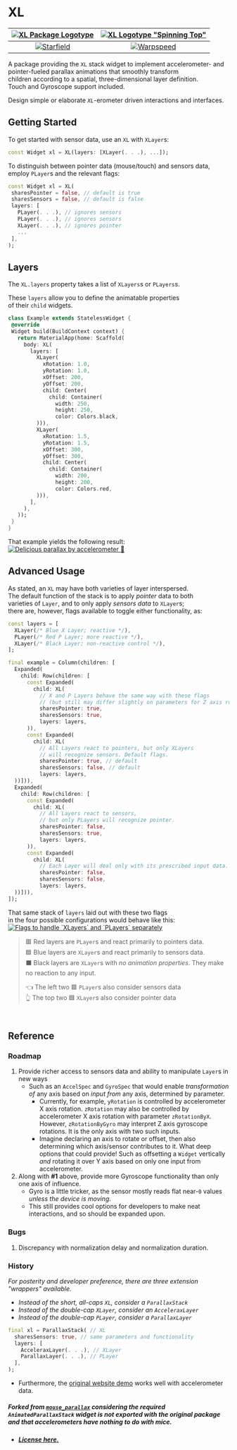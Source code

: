 # XL

| [![XL Package Logotype](https://raw.githubusercontent.com/Zabadam/xl/master/example/android/app/src/main/res/drawable/xl.png 'Get started by adding `xl:` to your pubspec and importing `package:xl/xl.dart`')](https://pub.dev/packages/xl) | [![XL Logotype "Spinning Top"](https://raw.githubusercontent.com/Zabadam/xl/master/doc/xl.gif 'See `ExampleXL()` demo')](https://github.com/Zabadam/xl/blob/main/example/lib/main.dart#L276) |
| :-: | :-: |
| [![Starfield](https://raw.githubusercontent.com/Zabadam/xl/master/doc/starfield.gif 'See `ExampleStarfield()` demo')](https://github.com/Zabadam/xl/blob/main/example/lib/main.dart#L184) | [![Warpspeed](https://raw.githubusercontent.com/Zabadam/xl/master/doc/warpspeed.gif 'See `ExampleStarfield()` demo')](https://github.com/Zabadam/xl/blob/main/example/lib/main.dart#L184) |


A package providing the `XL` stack widget to implement accelerometer- and  
pointer-fueled parallax animations that smoothly transform  
children according to a spatial, three-dimensional layer definition.  
Touch and Gyroscope support included.

Design simple or elaborate *`XL`*-erometer driven interactions and interfaces.

## Getting Started
To get started with sensor data, use an `XL` with `XLayer`s:
 ```dart
const Widget xl = XL(layers: [XLayer(. . .), ...]);
 ```

To distinguish between pointer data (mouse/touch) and sensors data,  
employ `PLayer`s and the relevant flags:
 ```dart
const Widget xl = XL(
  sharesPointer = false, // default is true
  sharesSensors = false, // default is false
  layers: [
    PLayer(. . .), // ignores sensors
    PLayer(. . .), // ignores sensors
    XLayer(. . .), // ignores pointer
    ...
  ],
);
 ```

## Layers
The `XL.layers` property takes a list of `XLayers`s or `PLayers`s.

These `layers` allow you to define the animatable properties  
of their `child` widgets.

 ```dart
class Example extends StatelessWidget {
  @override
  Widget build(BuildContext context) {
    return MaterialApp(home: Scaffold(
      body: XL(
        layers: [
          XLayer(
            xRotation: 1.0,
            yRotation: 1.0,
            xOffset: 200,
            yOffset: 200,
            child: Center(
              child: Container(
                width: 250,
                height: 250,
                color: Colors.black,
          ))),
          XLayer(
            xRotation: 1.5,
            yRotation: 1.5,
            xOffset: 300,
            yOffset: 300,
            child: Center(
              child: Container(
                width: 200,
                height: 200,
                color: Colors.red,
          ))),
        ],
      ),
    ));
  }
}
 ```

That example yields the following result:  
[![Delicious parallax by accelerometer 🤤](https://raw.githubusercontent.com/Zabadam/xl/master/doc/example_100.gif 'Delicious parallax by accelerometer 🤤')](https://github.com/Zabadam/xl/blob/main/example/lib/main.dart#L34)

## Advanced Usage
As stated, an `XL` may have both varieties of layer interspersed.  
The default function of the stack is to apply *pointer* data to both  
varieties of `Layer`, and to only apply *sensors data* to `XLayer`s;  
there are, however, flags available to toggle either functionality, as:

```dart
const layers = [
  XLayer(/* Blue X Layer; reactive */),
  PLayer(/* Red P Layer; more reactive */),
  XLayer(/* Black Layer; non-reactive control */),
];

final example = Column(children: [
  Expanded(
    child: Row(children: [
      const Expanded(
        child: XL(
          // X and P Layers behave the same way with these flags
          // (but still may differ slightly on parameters for Z axis rotation).
          sharesPointer: true,
          sharesSensors: true,
          layers: layers,
      )),
      const Expanded(
        child: XL(
          // All Layers react to pointers, but only XLayers
          // will recognize sensors. Default flags.
          sharesPointer: true, // default
          sharesSensors: false, // default
          layers: layers,
  ))])),
  Expanded(
    child: Row(children: [
      const Expanded(
        child: XL(
          // All Layers react to sensors,
          // but only PLayers will recognize pointer.
          sharesPointer: false,
          sharesSensors: true,
          layers: layers,
      )),
      const Expanded(
        child: XL(
          // Each Layer will deal only with its prescribed input data.
          sharesPointer: false,
          sharesSensors: false,
          layers: layers,
  ))])),
]);
```

That same stack of `layers` laid out with these two flags  
in the four possible configurations would behave like this:  
[![Flags to handle \`XLayers\` and \`PLayers\` separately](https://raw.githubusercontent.com/Zabadam/xl/master/doc/sharing_inputs_300.gif 'Flags to handle `X` and `P Layers` separately')](https://github.com/Zabadam/xl/blob/main/example/lib/main.dart#L76)
> 🟥 Red layers are `PLayer`s and react primarily to pointers data.  
> 🟦 Blue layers are `XLayer`s and react primarily to sensors data.  
> ⬛ Black layers are `XLayer`s with *no animation properties*.
> They make no reaction to any input.
>   
> 👈 The left two 🟥 `PLayer`s also consider sensors data  
> 👆 The top two 🟦 `XLayer`s also consider pointer data


&nbsp;

## Reference

### Roadmap
1. Provide richer access to sensors data and ability to manipulate `Layer`s in new ways
   - Such as an `AccelSpec` and `GyroSpec` that would enable *transformation
   of* any axis based on *input from* any axis, determined by parameter.
     - Currently, for example, `yRotation` is controlled by accelerometer X axis
     rotation. `zRotation` may also be controlled by accelerometer X axis rotation
     with parameter `zRotationByX`. However, `zRotationByGyro` may interpret
     Z axis gyroscope rotations. It is the only axis with two such inputs.
     - Imagine declaring an axis to rotate or offset, then also determining
     which axis/sensor contributes to it. What deep options that could provide!
     Such as offsetting a `Widget` vertically *and* rotating it over Y axis
     based on only one input from accelerometer.
2. Along with **#1** above, provide more Gyroscope functionality
than only one axis of influence. 
   - Gyro is a little tricker, as the sensor mostly reads flat near-`0`
values *unless the device is moving*.
   - This still provides cool options for developers to make neat interactions,
and so should be expanded upon.

### Bugs
1. Discrepancy with normalization delay and normalization duration.

### History
*For posterity and developer preference, there are three extension "wrappers" available.*
- *Instead of the short, all-caps `XL`, consider a `ParallaxStack`*
- *Instead of the double-cap `XLayer`, consider an `AcceleraxLayer`*
- *Instead of the double-cap `PLayer`, consider a `ParallaxLayer`*

```dart
final xl = ParallaxStack( // XL
  sharesSensors: true, // same parameters and functionality
  layers: [
    AcceleraxLayer(. . .), // XLayer
    ParallaxLayer(. . .), // PLayer
  ],
);
```
- Furthermore, the [original website demo](https://github.com/Zabadam/xl/blob/main/website/ 'the_wave website demo from package:mouse_parallax, converted to package:xl') works well with accelerometer data.

##### **Forked from [`mouse_parallax`](https://pub.dev/packages/mouse_parallax 'pub.dev package: mouse_parallax') considering the required `AnimatedParallaxStack` widget is not exported with the original package and that accelerometers have nothing to do with mice.**
- ##### [License here.](https://pub.dev/packages/mouse_parallax/license 'pub.dev package: mouse_parallax | license')
